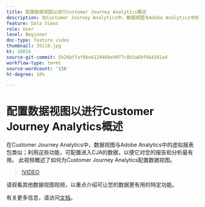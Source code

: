 ```yaml
---
title: 配置数据视图以进行Customer Journey Analytics概述
description: 在Customer Journey Analytics中，数据视图与Adobe Analytics中的虚拟报表包类似；利用这些功能，可配置进入CJA的数据，以便它对您的报告和分析最有用。 此视频概述了如何为Customer Journey Analytics配置数据视图。
feature: Data Views
role: User
level: Beginner
doc-type: feature video
thumbnail: 35110.jpg
kt: 10016
source-git-commit: 5b26bffaf6be612948be9977c8b3a69f6b43d2a4
workflow-type: tm+mt
source-wordcount: '156'
ht-degree: 10%

---
```



# 配置数据视图以进行Customer Journey Analytics概述

在Customer Journey Analytics中，数据视图与Adobe Analytics中的虚拟报表包类似；利用这些功能，可配置进入CJA的数据，以便它对您的报告和分析最有用。 此视频概述了如何为Customer Journey Analytics配置数据视图。

>[!VIDEO](https://video.tv.adobe.com/v/35110/?quality=12&learn=on)

请观看其他数据视图视频，以重点介绍可让您的数据更有用的特定功能。

有关更多信息，请访问[文档](https://experienceleague.adobe.com/docs/analytics-platform/using/cja-dataviews/data-views.html?lang=zh-Hans)。
